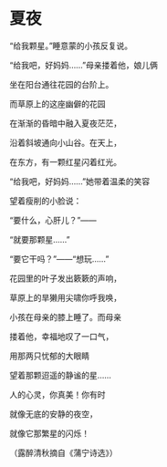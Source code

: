 # 夏夜

“给我颗星。”睡意蒙的小孩反复说。

“给我吧，好妈妈……”母亲搂着他，娘儿俩

坐在阳台通往花园的台阶上。

而草原上的这座幽僻的花园

在渐渐的昏暗中融入夏夜茫茫，

沿着斜坡通向小山谷。在天上，

在东方，有一颗红星闪着红光。

“给我吧，好妈妈……”她带着温柔的笑容

望着瘦削的小脸说：

“要什么，心肝儿？”——

“就要那颗星……”

“要它干吗？”——“想玩……”

花园里的叶子发出簌簌的声响，

草原上的旱獭用尖啸你呼我唤，

小孩在母亲的膝上睡了。而母亲

搂着他，幸福地叹了一口气，

用那两只忧郁的大眼睛

望着那颗迢遥的静谧的星……

人的心灵，你真美！你有时

就像无底的安静的夜空，

就像它那繁星的闪烁！

（露醉清秋摘自《蒲宁诗选》）
